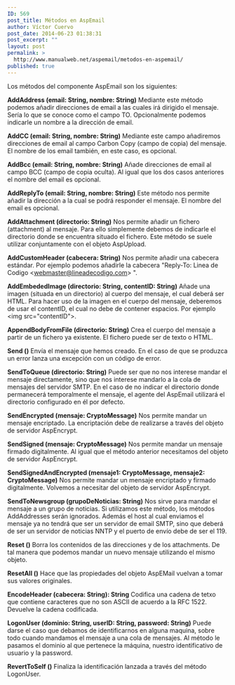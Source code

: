 ```yaml
---
ID: 569
post_title: Métodos en AspEmail
author: Víctor Cuervo
post_date: 2014-06-23 01:38:31
post_excerpt: ""
layout: post
permalink: >
  http://www.manualweb.net/aspemail/metodos-en-aspemail/
published: true
---
```

Los métodos del componente AspEmail son los siguientes:

<strong>AddAddress (email: String, nombre: String)</strong>
Mediante este método podemos añadir direcciones de email a las cuales irá dirigido el mensaje. Sería lo que se conoce como el campo TO. Opcionalmente podemos indicarle un nombre a la dirección de email.

<strong>AddCC (email: String, nombre: String)</strong>
Mediante este campo añadiremos direcciones de email al campo Carbon Copy (campo de copia) del mensaje. El nombre de los email también, en este caso, es opcional.

<strong>AddBcc (email: String, nombre: String)</strong>
Añade direcciones de email al campo BCC (campo de copia oculta). Al igual que los dos casos anteriores el nombre del email es opcional.

<strong>AddReplyTo (email: String, nombre: String)</strong>
Este método nos permite añadir la dirección a la cual se podrá responder el mensaje. El nombre del email es opcional.

<strong>AddAttachment (directorio: String)</strong>
Nos permite añadir un fichero (attachment) al mensaje. Para ello simplemente debemos de indicarle el directorio donde se encuentra situado el fichero. Este método se suele utilizar conjuntamente con el objeto AspUpload.

<strong>AddCustomHeader (cabecera: String)</strong>
Nos permite añadir una cabecera estándar. Por ejemplo podemos añadirle la cabecera "Reply-To: Linea de Codigo &lt;webmaster@lineadecodigo.com&gt; ".

<strong>AddEmbededImage (directorio: String, contentID: String)</strong>
Añade una imagen (situada en un directorio) al cuerpo del mensaje, el cual deberá ser HTML. Para hacer uso de la imagen en el cuerpo del mensaje, deberemos de usar el contentID, el cual no debe de contener espacios. Por ejemplo &lt;img src="contentID"&gt;.

<strong>AppendBodyFromFile (directorio: String)</strong>
Crea el cuerpo del mensaje a partir de un fichero ya existente. El fichero puede ser de texto o HTML.

<strong>Send ()</strong>
Envía el mensaje que hemos creado. En el caso de que se produzca un error lanza una excepción con un código de error.

<strong>SendToQueue (directorio: String)</strong>
Puede ser que no nos interese mandar el mensaje directamente, sino que nos interese mandarlo a la cola de mensajes del servidor SMTP. En el caso de no indicar el directorio donde permanecerá temporalmente el mensaje, el agente del AspEmail utilizará el directorio configurado en él por defecto.

<strong>SendEncrypted (mensaje: CryptoMessage)</strong>
Nos permite mandar un mensaje encriptado. La encriptación debe de realizarse a través del objeto de servidor AspEncrypt.

<strong>SendSigned (mensaje: CryptoMessage)</strong>
Nos permite mandar un mensaje firmado digitalmente. Al igual que el método anterior necesitamos del objeto de servidor AspEncrypt.

<strong>SendSignedAndEncrypted (mensaje1: CryptoMessage, mensaje2: CryptoMessage)</strong>
Nos permite mandar un mensaje encriptado y firmado digitalmente. Volvemos a necesitar del objeto de servidor AspEncrypt.

<strong>SendToNewsgroup (grupoDeNoticias: String)</strong>
Nos sirve para mandar el mensaje a un grupo de noticias. Si utilizamos este método, los métodos AddAddresses serán ignorados. Además el host al cual enviamos el mensaje ya no tendrá que ser un servidor de email SMTP, sino que deberá de ser un servidor de noticias NNTP y el puerto de envío debe de ser el 119.

<strong>Reset ()</strong>
Borra los contenidos de las direcciones y de los attachments. De tal manera que podemos mandar un nuevo mensaje utilizando el mismo objeto.

<strong>ResetAll ()</strong>
Hace que las propiedades del objeto AspEMail vuelvan a tomar sus valores originales.

<strong>EncodeHeader (cabecera: String): String</strong>
Codifica una cadena de tetxo que contiene caracteres que no son ASCII de acuerdo a la RFC 1522. Devuelve la cadena codificada.

<strong>LogonUser (dominio: String, userID: String, password: String)</strong>
Puede darse el caso que debamos de identificarnos en alguna maquina, sobre todo cuando mandamos el mensaje a una cola de mensajes. Al método le pasamos el dominio al que pertenece la máquina, nuestro identificativo de usuario y la password.

<strong>RevertToSelf ()</strong>
Finaliza la identificación lanzada a través del método LogonUser.